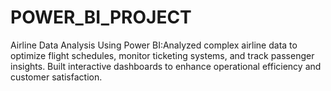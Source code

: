 # POWER_BI_PROJECT
 Airline Data Analysis Using Power BI:Analyzed complex airline data to optimize flight schedules, monitor ticketing systems, and track passenger insights. Built interactive dashboards to enhance operational efficiency and customer satisfaction.
